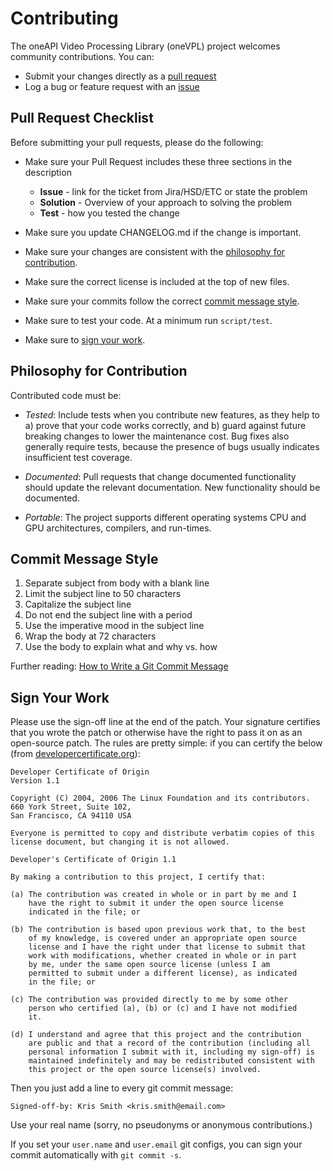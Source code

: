 # Contributing

The oneAPI Video Processing Library (oneVPL) project welcomes community
contributions. You can:

- Submit your changes directly as a [pull request](https://github.com/oneapi-src/oneVPL/pulls)
- Log a bug or feature request with an [issue](https://github.com/oneapi-src/oneVPL/issues)

## Pull Request Checklist

Before submitting your pull requests, please do the following:

- Make sure your Pull Request includes these three sections in the description

  - **Issue** - link for the ticket from Jira/HSD/ETC or state the problem
  - **Solution** - Overview of your approach to solving the problem
  - **Test** - how you tested the change

- Make sure you update CHANGELOG.md if the change is important.

- Make sure your changes are consistent with the
  [philosophy for contribution](#philosophy-for-contribution).

- Make sure the correct license is included at the top of new files.

- Make sure your commits follow the correct
  [commit message style](#commit-message-style).

- Make sure to test your code. At a minimum run `script/test`.

- Make sure to [sign your work](#sign-your-work).


## Philosophy for Contribution

Contributed code must be:

- *Tested*: Include tests when you contribute new features, as they help to a)
  prove that your code works correctly, and b) guard against future breaking
  changes to lower the maintenance cost. Bug fixes also generally require tests,
  because the presence of bugs usually indicates insufficient test coverage.

- *Documented*: Pull requests that change documented functionality should update
  the relevant documentation. New functionality should be documented.

- *Portable*: The project supports different operating systems CPU and GPU
  architectures, compilers, and run-times.

## Commit Message Style

1.  Separate subject from body with a blank line
2.  Limit the subject line to 50 characters
3.  Capitalize the subject line
4.  Do not end the subject line with a period
5.  Use the imperative mood in the subject line
6.  Wrap the body at 72 characters
7.  Use the body to explain what and why vs. how

Further reading:
[How to Write a Git Commit Message](https://chris.beams.io/posts/git-commit/)

## Sign Your Work

Please use the sign-off line at the end of the patch. Your signature certifies
that you wrote the patch or otherwise have the right to pass it on as an
open-source patch. The rules are pretty simple: if you can certify
the below (from [developercertificate.org](http://developercertificate.org/)):

```
Developer Certificate of Origin
Version 1.1

Copyright (C) 2004, 2006 The Linux Foundation and its contributors.
660 York Street, Suite 102,
San Francisco, CA 94110 USA

Everyone is permitted to copy and distribute verbatim copies of this
license document, but changing it is not allowed.

Developer's Certificate of Origin 1.1

By making a contribution to this project, I certify that:

(a) The contribution was created in whole or in part by me and I
    have the right to submit it under the open source license
    indicated in the file; or

(b) The contribution is based upon previous work that, to the best
    of my knowledge, is covered under an appropriate open source
    license and I have the right under that license to submit that
    work with modifications, whether created in whole or in part
    by me, under the same open source license (unless I am
    permitted to submit under a different license), as indicated
    in the file; or

(c) The contribution was provided directly to me by some other
    person who certified (a), (b) or (c) and I have not modified
    it.

(d) I understand and agree that this project and the contribution
    are public and that a record of the contribution (including all
    personal information I submit with it, including my sign-off) is
    maintained indefinitely and may be redistributed consistent with
    this project or the open source license(s) involved.
```

Then you just add a line to every git commit message:

    Signed-off-by: Kris Smith <kris.smith@email.com>

Use your real name (sorry, no pseudonyms or anonymous contributions.)

If you set your `user.name` and `user.email` git configs, you can sign your
commit automatically with `git commit -s`.
